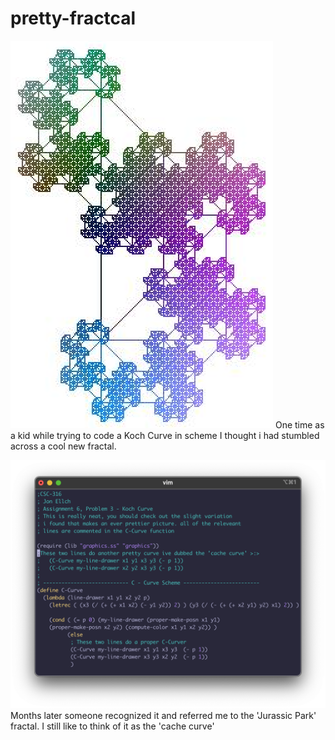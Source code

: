 # pretty-fractcal
![fractl-colorful.png](fractal-colorful.png)
One time as a kid while trying to code a Koch Curve in scheme I thought i had stumbled across a cool new fractal.

![pretty_code.png](pretty_code.png)
Months later someone recognized it and referred me to the 'Jurassic Park' fractal.
I still like to think of it as the 'cache curve'



